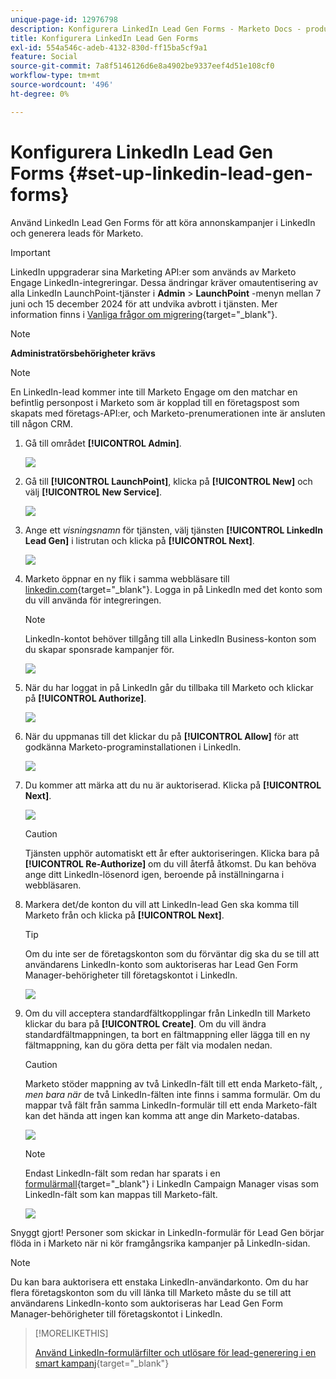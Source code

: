 ```yaml
---
unique-page-id: 12976798
description: Konfigurera LinkedIn Lead Gen Forms - Marketo Docs - produktdokumentation
title: Konfigurera LinkedIn Lead Gen Forms
exl-id: 554a546c-adeb-4132-830d-ff15ba5cf9a1
feature: Social
source-git-commit: 7a8f5146126d6e8a4902be9337eef4d51e108cf0
workflow-type: tm+mt
source-wordcount: '496'
ht-degree: 0%

---
```


# Konfigurera LinkedIn Lead Gen Forms {#set-up-linkedin-lead-gen-forms}

Använd LinkedIn Lead Gen Forms för att köra annonskampanjer i LinkedIn och generera leads för Marketo.

>[!IMPORTANT]
>
>LinkedIn uppgraderar sina Marketing API:er som används av Marketo Engage LinkedIn-integreringar. Dessa ändringar kräver omautentisering av alla LinkedIn LaunchPoint-tjänster i **Admin** > **LaunchPoint** -menyn mellan 7 juni och 15 december 2024 för att undvika avbrott i tjänsten. Mer information finns i [Vanliga frågor om migrering](https://nation.marketo.com/t5/employee-blogs/linkedin-re-authentication-required/ba-p/347794){target="_blank"}.

>[!NOTE]
>
>**Administratörsbehörigheter krävs**

>[!NOTE]
>
>En LinkedIn-lead kommer inte till Marketo Engage om den matchar en befintlig personpost i Marketo som är kopplad till en företagspost som skapats med företags-API:er, och Marketo-prenumerationen inte är ansluten till någon CRM.

1. Gå till området **[!UICONTROL Admin]**.

   ![](assets/set-up-linkedin-lead-gen-forms-1.png)

1. Gå till **[!UICONTROL LaunchPoint]**, klicka på **[!UICONTROL New]** och välj **[!UICONTROL New Service]**.

   ![](assets/set-up-linkedin-lead-gen-forms-2.png)

1. Ange ett _visningsnamn_ för tjänsten, välj tjänsten **[!UICONTROL LinkedIn Lead Gen]** i listrutan och klicka på **[!UICONTROL Next]**.

   ![](assets/set-up-linkedin-lead-gen-forms-3.png)

1. Marketo öppnar en ny flik i samma webbläsare till [linkedin.com](https://www.linkedin.com){target="_blank"}. Logga in på LinkedIn med det konto som du vill använda för integreringen.

   >[!NOTE]
   >
   >LinkedIn-kontot behöver tillgång till alla LinkedIn Business-konton som du skapar sponsrade kampanjer för.

   ![](assets/set-up-linkedin-lead-gen-forms-4.png)

1. När du har loggat in på LinkedIn går du tillbaka till Marketo och klickar på **[!UICONTROL Authorize]**.

   ![](assets/set-up-linkedin-lead-gen-forms-5.png)

1. När du uppmanas till det klickar du på **[!UICONTROL Allow]** för att godkänna Marketo-programinstallationen i LinkedIn.

   ![](assets/set-up-linkedin-lead-gen-forms-6.png)

1. Du kommer att märka att du nu är auktoriserad. Klicka på **[!UICONTROL Next]**.

   ![](assets/set-up-linkedin-lead-gen-forms-7.png)

   >[!CAUTION]
   >
   >Tjänsten upphör automatiskt ett år efter auktoriseringen. Klicka bara på **[!UICONTROL Re-Authorize]** om du vill återfå åtkomst. Du kan behöva ange ditt LinkedIn-lösenord igen, beroende på inställningarna i webbläsaren.

1. Markera det/de konton du vill att LinkedIn-lead Gen ska komma till Marketo från och klicka på **[!UICONTROL Next]**.

   >[!TIP]
   >
   >Om du inte ser de företagskonton som du förväntar dig ska du se till att användarens LinkedIn-konto som auktoriseras har Lead Gen Form Manager-behörigheter till företagskontot i LinkedIn.

   ![](assets/set-up-linkedin-lead-gen-forms-8.png)

1. Om du vill acceptera standardfältkopplingar från LinkedIn till Marketo klickar du bara på **[!UICONTROL Create]**. Om du vill ändra standardfältmappningen, ta bort en fältmappning eller lägga till en ny fältmappning, kan du göra detta per fält via modalen nedan.

   >[!CAUTION]
   >
   >Marketo stöder mappning av två LinkedIn-fält till ett enda Marketo-fält, _, men bara när_ de två LinkedIn-fälten inte finns i samma formulär. Om du mappar två fält från samma LinkedIn-formulär till ett enda Marketo-fält kan det hända att ingen kan komma att ange din Marketo-databas.

   ![](assets/set-up-linkedin-lead-gen-forms-9.png)

   >[!NOTE]
   >
   >Endast LinkedIn-fält som redan har sparats i en [formulärmall](https://www.linkedin.com/help/lms/answer/79634){target="_blank"} i LinkedIn Campaign Manager visas som LinkedIn-fält som kan mappas till Marketo-fält.

   ![](assets/set-up-linkedin-lead-gen-forms-10.png)

Snyggt gjort! Personer som skickar in LinkedIn-formulär för Lead Gen börjar flöda in i Marketo när ni kör framgångsrika kampanjer på LinkedIn-sidan.

>[!NOTE]
>
>Du kan bara auktorisera ett enstaka LinkedIn-användarkonto. Om du har flera företagskonton som du vill länka till Marketo måste du se till att användarens LinkedIn-konto som auktoriseras har Lead Gen Form Manager-behörigheter till företagskontot i LinkedIn.

>[!MORELIKETHIS]
>
>[Använd LinkedIn-formulärfilter och utlösare för lead-generering i en smart kampanj](/help/marketo/product-docs/demand-generation/social/social-functions/use-linkedin-lead-gen-form-filters-and-triggers-in-a-smart-campaign.md){target="_blank"}
